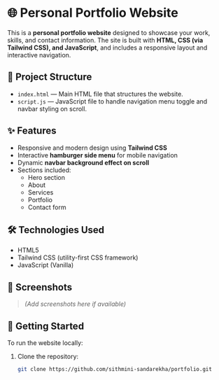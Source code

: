 # 🌐 Personal Portfolio Website

This is a **personal portfolio website** designed to showcase your work, skills, and contact information. The site is built with **HTML, CSS (via Tailwind CSS), and JavaScript**, and includes a responsive layout and interactive navigation.

## 📂 Project Structure

- `index.html` — Main HTML file that structures the website.
- `script.js` — JavaScript file to handle navigation menu toggle and navbar styling on scroll.

## ✨ Features

- Responsive and modern design using **Tailwind CSS**
- Interactive **hamburger side menu** for mobile navigation
- Dynamic **navbar background effect on scroll**
- Sections included:
  - Hero section
  - About
  - Services
  - Portfolio
  - Contact form

## 🛠️ Technologies Used

- HTML5
- Tailwind CSS (utility-first CSS framework)
- JavaScript (Vanilla)

## 📸 Screenshots

> *(Add screenshots here if available)*

## 🚀 Getting Started

To run the website locally:

1. Clone the repository:
   ```bash
   git clone https://github.com/sithmini-sandarekha/portfolio.git

